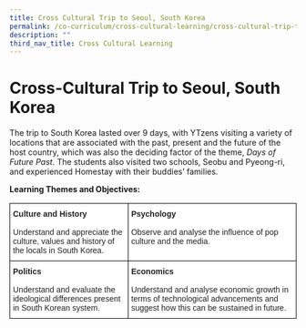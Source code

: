 ```yaml
---
title: Cross Cultural Trip to Seoul, South Korea
permalink: /co-curriculum/cross-cultural-learning/cross-cultural-trip-to-seoul-south-korea/
description: ""
third_nav_title: Cross Cultural Learning
---
```

# **Cross-Cultural Trip to Seoul, South Korea**

The trip to South Korea lasted over 9 days, with YTzens visiting a variety of locations that are associated with the past, present and the future of the host country, which was also the deciding factor of the theme, _Days of Future Past_. The students also visited two schools, Seobu and Pyeong-ri, and experienced Homestay with their buddies’ families.

**Learning Themes and Objectives:**

<table style="border-collapse:collapse;border-spacing:0" class="tg"><thead><tr><th style="background-color:#FFF;border-color:#000000;border-style:solid;border-width:1px;color:#222;font-family:Arial, sans-serif;font-size:14px;font-weight:normal;overflow:hidden;padding:10px 5px;text-align:left;vertical-align:top;word-break:normal"><span style="font-weight:bold;color:#222">Culture and History</span><br><br>Understand and appreciate the culture, values and history of the locals in South Korea.</th><th style="background-color:#FFF;border-color:#000000;border-style:solid;border-width:1px;color:#222;font-family:Arial, sans-serif;font-size:14px;font-weight:normal;overflow:hidden;padding:10px 5px;text-align:left;vertical-align:top;word-break:normal"><span style="font-weight:bold;color:#222">Psychology</span><br><br>Observe and analyse the influence of pop culture and the media.</th></tr></thead><tbody><tr><td style="background-color:#FFF;border-color:#000000;border-style:solid;border-width:1px;color:#222;font-family:Arial, sans-serif;font-size:14px;overflow:hidden;padding:10px 5px;text-align:left;vertical-align:top;word-break:normal"><span style="font-weight:bold;color:#222">Politics</span><br><br>Understand and evaluate the ideological differences present in South Korean system.</td><td style="background-color:#FFF;border-color:#000000;border-style:solid;border-width:1px;color:#222;font-family:Arial, sans-serif;font-size:14px;overflow:hidden;padding:10px 5px;text-align:left;vertical-align:top;word-break:normal"><span style="font-weight:bold;color:#222">Economics</span><br><br>Understand and analyse economic growth in terms of technological advancements and suggest how this can be sustained in future.</td></tr></tbody></table>